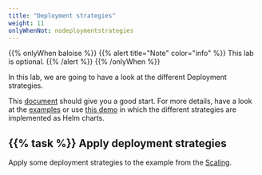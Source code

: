 ```yaml
---
title: "Deployment strategies"
weight: 11
onlyWhenNot: nodeploymentstrategies
---
```


{{% onlyWhen baloise %}}
{{% alert title="Note" color="info" %}}
This lab is optional.
{{% /alert %}}
{{% /onlyWhen %}}

In this lab, we are going to have a look at the different Deployment strategies.

This [document](https://www.cncf.io/wp-content/uploads/2018/03/CNCF-Presentation-Template-K8s-Deployment.pdf) should give you a good start. For more details, have a look at the [examples](https://github.com/ContainerSolutions/k8s-deployment-strategies) or use [this demo](https://github.com/acend/deployment-strategies-demo) in which the different strategies are implemented as Helm charts.


## {{% task %}} Apply deployment strategies

Apply some deployment strategies to the example from the [Scaling](../scaling).
